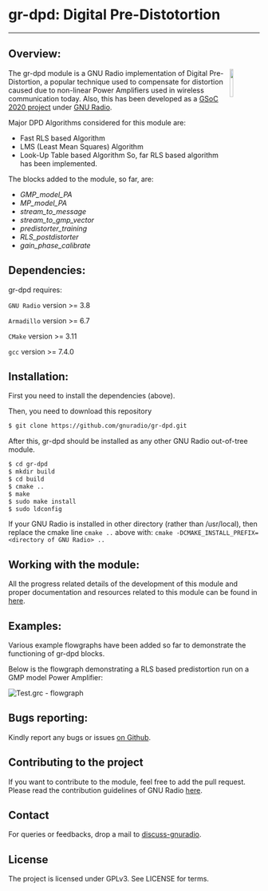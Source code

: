 # gr-dpd: Digital Pre-Distotortion
--------------------------------------

## Overview:
<img align="right" src="https://wiki.gnuradio.org/images/2/2f/Gnuradio_logo_icon.png?054f8" width="12%" />

The gr-dpd module is a GNU Radio implementation of Digital Pre-Distortion, a popular technique used to compensate for 
distortion caused due to non-linear Power Amplifiers used in wireless communication today.
Also, this has been developed as a [GSoC 2020 project](https://summerofcode.withgoogle.com/projects/#6468946162614272)
under [GNU Radio](https://summerofcode.withgoogle.com/organizations/6453828414603264/).

Major DPD Algorithms considered for this module are:

* Fast RLS based Algorithm 
* LMS (Least Mean Squares) Algorithm
* Look-Up Table based Algorithm
So, far RLS based algorithm has been implemented. 

The blocks added to the module, so far, are:

* *GMP_model_PA*
* *MP_model_PA*
* *stream_to_message*
* *stream_to_gmp_vector*
* *predistorter_training*
* *RLS_postdistorter*
* *gain_phase_calibrate*

## Dependencies:

gr-dpd requires:

`GNU Radio` version >= 3.8  

`Armadillo` version >= 6.7

`CMake` version >= 3.11

`gcc` version >= 7.4.0

## Installation:

First you need to install the dependencies (above).

Then, you need to download this repository
```bash
$ git clone https://github.com/gnuradio/gr-dpd.git
```

After this, gr-dpd should be installed as any other GNU Radio out-of-tree module.
```bash
$ cd gr-dpd
$ mkdir build
$ cd build
$ cmake ..
$ make
$ sudo make install
$ sudo ldconfig
```
If your GNU Radio is installed in other directory (rather than /usr/local), then replace the cmake line 
`cmake ..` above with: `cmake -DCMAKE_INSTALL_PREFIX=<directory of GNU Radio> ..`

## Working with the module:

All the progress related details of the development of this module and proper documentation and resources related
to this module can be found in [here](https://grdpd.wordpress.com/).

## Examples:

Various example flowgraphs have been added so far to demonstrate the functioning of gr-dpd blocks.


Below is the flowgraph demonstrating a RLS based predistortion run on a GMP model Power Amplifier:

![Test.grc - flowgraph](https://github.com/gnuradio/gr-dpd/blob/master/raw/Test.jpg)<br>

## Bugs reporting:
Kindly report any bugs or issues [on Github](https://github.com/gnuradio/gr-dpd/issues/).

## Contributing to the project
If you want to contribute to the module, feel free to add the pull request.
Please read the contribution guidelines of GNU Radio [here](https://wiki.gnuradio.org/index.php/Development).

## Contact
For queries or feedbacks, drop a mail to [discuss-gnuradio](mailto:discuss-gnuradio@gnu.org).

## License
The project is licensed under GPLv3. See LICENSE for terms.


